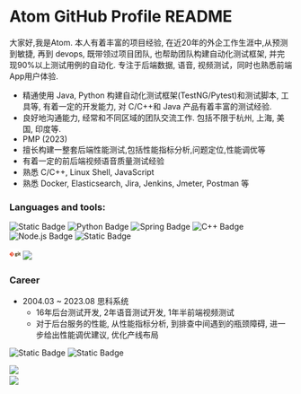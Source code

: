 # Atom GitHub Profile README

大家好,我是Atom. 本人有着丰富的项目经验, 在近20年的外企工作生涯中,从预测到敏捷, 再到 devops, 既带领过项目团队, 也帮助团队构建自动化测试框架, 并完现90%以上测试用例的自动化. 专注于后端数据, 语音, 视频测试，同时也熟悉前端App用户体验.
- 精通使用 Java, Python 构建自动化测试框架(TestNG/Pytest)和测试脚本, 工具等, 有着一定的开发能力, 对 C/C++和 Java 产品有着丰富的测试经验. 
- 良好地沟通能力, 经常和不同区域的团队交流工作. 包括不限于杭州, 上海, 美国, 印度等. 
- PMP (2023)
- 擅长构建一整套后端性能测试,包括性能指标分析,问题定位,性能调优等
- 有着一定的前后端视频语音质量测试经验
- 熟悉 C/C++, Linux Shell, JavaScript
- 熟悉 Docker, Elasticsearch, Jira, Jenkins, Jmeter, Postman 等

### Languages and tools:


![Static Badge](https://img.shields.io/badge/Java-blue?style=flat&logo=coffeescript)
![Python Badge](https://img.shields.io/badge/Python-3776AB?logo=python&logoColor=fff&style=flat)
![Spring Badge](https://img.shields.io/badge/Spring-6DB33F?logo=spring&logoColor=fff&style=flat)
![C++ Badge](https://img.shields.io/badge/C%2B%2B-00599C?logo=cplusplus&logoColor=fff&style=flat)
![Node.js Badge](https://img.shields.io/badge/Node.js-393?logo=nodedotjs&logoColor=fff&style=flat)
![Static Badge](https://img.shields.io/badge/CentOS-yellow?style=flat&logo=CentOS)

<code><img height="20" src="https://raw.githubusercontent.com/github/explore/80688e429a7d4ef2fca1e82350fe8e3517d3494d/topics/git/git.png"></code>
<code><img height="20" src="https://media.licdn.com/dms/image/sync/D5610AQFTAFardpcaJw/image-shrink_160/0/1706793326402?e=1709107200&v=beta&t=4nGzhNjp7XUGI4PS3kJBPlUVfwYMwXfuZ0AKp8BqXs4"></code>


### Career


- 2004.03 ~ 2023.08 思科系统
  + 16年后台测试开发, 2年语音测试开发, 1年半前端视频测试
  + 对于后台服务的性能, 从性能指标分析, 到排查中间遇到的瓶颈障碍, 进一步给出性能调优建议, 优化产线布局
  
![Static Badge](https://img.shields.io/badge/WebEx-blue?style=flat&logo=webex&logoColor=green&labelColor=blue&color=green)
![Static Badge](https://img.shields.io/badge/Cisco-blue?style=flat&logo=cisco&logoColor=red)



 <!-- knock code pictures 敲代码的图片 -->
  <picture>
    <source media="(prefers-color-scheme: dark)" srcset="https://cdn.jsdelivr.net/gh/sun0225SUN/sun0225SUN/assets/images/coding.gif" />
    <source media="(prefers-color-scheme: light)" srcset="https://cdn.jsdelivr.net/gh/sun0225SUN/sun0225SUN/assets/images/developer.svg" height="225px" />
    <img src="https://cdn.jsdelivr.net/gh/sun0225SUN/sun0225SUN/assets/images/coding.gif" />
  </picture>

<!-- 统计使用语言图 -->  
<div align="left"> <img src="https://github-readme-stats.vercel.app/api/top-langs/?username=uw920&hide_title=true&hide_border=true&layout=compact&langs_count=6&text_color=000&icon_color=fff&bg_color=0,52fa5a,4dfcff,c64dff&theme=graywhite" /> </div>





<!--
**uw920/uw920** is a ✨ _special_ ✨ repository because its `README.md` (this file) appears on your GitHub profile.

Here are some ideas to get you started:

- 🔭 I’m currently working on ...
- 🌱 I’m currently learning ...
- 👯 I’m looking to collaborate on ...
- 🤔 I’m looking for help with ...
- 💬 Ask me about ...
- 📫 How to reach me: ...
- 😄 Pronouns: ...
- ⚡ Fun fact: ...
-->
